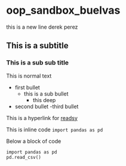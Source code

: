 # oop_sandbox_buelvas

this is a new line derek perez 

## This is a subtitle

### This is a sub sub title

This is normal text

- first bullet
    - this is a sub bullet
        - this deep
- second bullet
-third  bullet

This is a hyperlink for [readsy](http://www.readsy.co/)

This is inline code `import pandas as pd`

Below a block of code

```
import pandas as pd
pd.read_csv()
```
